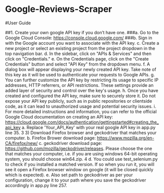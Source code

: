 # Google-Reviews-Scraper

#User Guide

##1. Create your own google API key if you don’t have one.
###a. Go to the Google Cloud Console: https://console.cloud.google.com/
###b. Sign in with the Google account you want to associate with the API key.
c. Create a new project or select an existing project from the project dropdown in
the top navigation bar.
d. In the sidebar, click on "APIs & Services" and then click on "Credentials."
e. On the Credentials page, click on the "Create Credentials" button and select
"API Key" from the dropdown menu.
f. A dialog box will appear displaying your newly created API key. Take note of
this key as it will be used to authenticate your requests to Google APIs.
g. You can further customize the API key by restricting its usage to specific IP
addresses, HTTP referrers, or API restrictions. These settings provide an added
layer of security and control over the key's usage.
h. Once you have created and configured the API key, make sure to securely store
it. Do not expose your API key publicly, such as in public repositories or clientside code, as it can lead to unauthorized usage and potential security issues.
i. For more detailed instructions and information, you can refer to the official
Google Cloud documentation on creating an API key:
https://cloud.google.com/docs/authentication/gettingstarted#creating_the_api_key
a. Replace 'Your_API_Key' with your real google API key in app.py line 35.
3
3) Download Firefox browser and geckodriver that matches your computer.
b. Firefox Brower download page: https://www.mozilla.org/en-CA/firefox/new/
c. geckodriver download page: https://github.com/mozilla/geckodriver/releases.
Please choose the one that matches your computer, i.e. if you are using
windows 64-bit operating system, you should choose win64.zip.
4
d. You could use test_selenium.py to check if you installed a matched version. If
so when you run it, you will see it open a Firefox browser window on google (it
will be closed quickly which is expected).
e. Also set path to geckodriver as per your configuration, change it to your path
where you save the geckodriver accordingly in app.py line 257. 
